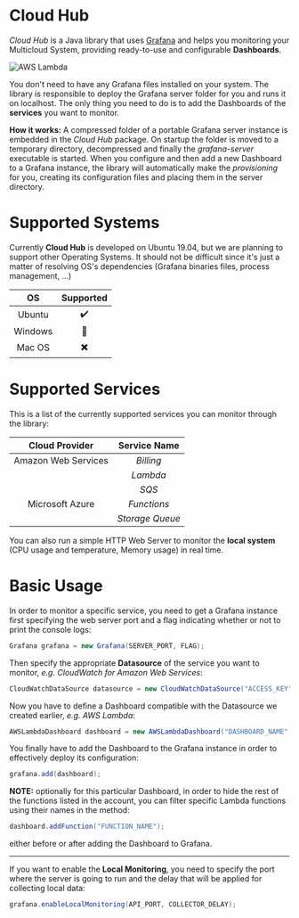 # Cloud Hub
*Cloud Hub* is a Java library that uses [Grafana](https://grafana.com/ "Grafana") and helps you monitoring your Multicloud System, providing ready-to-use and configurable **Dashboards**.

![AWS Lambda](https://i.imgur.com/l4QlKYj.jpg)

You don't need to have any Grafana files installed on your system. The library is responsible to deploy the Grafana server folder for you and runs it on localhost. The only thing you need to do is to add the Dashboards of the **services** you want to monitor. 

**How it works:**  A compressed folder of a portable Grafana server instance is embedded in the *Cloud Hub* package. On startup the folder is moved to a temporary directory, decompressed and finally the *grafana-server* executable is started. When you configure and then add a new Dashboard to a Grafana instance, the library will automatically make the *provisioning* for you, creating its configuration files and placing them in the server directory.

# Supported Systems
Currently  **Cloud Hub** is developed on Ubuntu 19.04, but we are planning to support other Operating Systems. It should not be difficult since it's just a matter of resolving OS's dependencies (Grafana binaries files, process management, ...)

| OS | Supported |
| :------------: | :------------: |
| Ubuntu | :heavy_check_mark:  |
|  Windows | :hammer: |
| Mac OS | :heavy_multiplication_x: |

# Supported Services
This is a list of the currently supported services you can monitor through the library:

| Cloud Provider | Service Name |
| :------------: | :------------: |
| Amazon Web Services | *Billing* |
|   | *Lambda* |
|   | *SQS* |
| Microsoft Azure | *Functions* |
|   | *Storage Queue* |

You can also run a simple HTTP Web Server to monitor the **local system** (CPU usage and temperature, Memory usage) in real time.
# Basic Usage
In order to monitor a specific service, you need to get a Grafana instance first specifying the web server port and a flag indicating whether or not to print the console logs:
```java
Grafana grafana = new Grafana(SERVER_PORT, FLAG);
```
Then specify the appropriate **Datasource** of the service you want to monitor, *e.g. CloudWatch for Amazon Web Services*:
```java
CloudWatchDataSource datasource = new CloudWatchDataSource("ACCESS_KEY", "SECRET_KEY", "DEFAULT_REGION");
```
Now you have to define a Dashboard compatible with the Datasource we created earlier, *e.g. AWS Lambda*:
```java
AWSLambdaDashboard dashboard = new AWSLambdaDashboard("DASHBOARD_NAME", datasource);
```
You finally have to add the Dashboard to the Grafana instance in order to effectively deploy its configuration:
```java
grafana.add(dashboard);
```
**NOTE:** optionally for this particular Dashboard, in order to hide the rest of the functions listed in the account, you can filter specific Lambda functions using their names in the method:
```java
dashboard.addFunction("FUNCTION_NAME");
```
either before or after adding the Dashboard to Grafana.

------------

If you want to enable the **Local Monitoring**, you need to specify the port where the server is going to run and the delay that will be applied for collecting local data:
```java
grafana.enableLocalMonitoring(API_PORT, COLLECTOR_DELAY);
```
